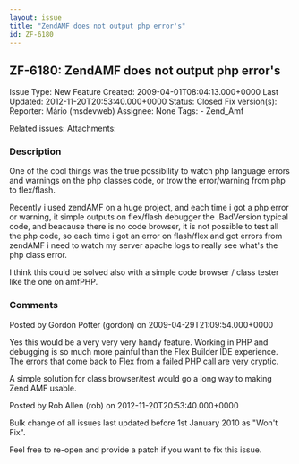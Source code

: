 ```yaml
---
layout: issue
title: "ZendAMF does not output php error's"
id: ZF-6180
---
```


ZF-6180: ZendAMF does not output php error's
--------------------------------------------

 Issue Type: New Feature Created: 2009-04-01T08:04:13.000+0000 Last Updated: 2012-11-20T20:53:40.000+0000 Status: Closed Fix version(s): 
 Reporter:  Mário (msdevweb)  Assignee:  None  Tags: - Zend\_Amf
 
 Related issues: 
 Attachments: 
### Description

One of the cool things was the true possibility to watch php language errors and warnings on the php classes code, or trow the error/warning from php to flex/flash.

Recently i used zendAMF on a huge project, and each time i got a php error or warning, it simple outputs on flex/flash debugger the .BadVersion typical code, and beacause there is no code browser, it is not possible to test all the php code, so each time i got an error on flash/flex and got errors from zendAMF i need to watch my server apache logs to really see what's the php class error.

I think this could be solved also with a simple code browser / class tester like the one on amfPHP.

 

 

### Comments

Posted by Gordon Potter (gordon) on 2009-04-29T21:09:54.000+0000

Yes this would be a very very very handy feature. Working in PHP and debugging is so much more painful than the Flex Builder IDE experience. The errors that come back to Flex from a failed PHP call are very cryptic.

A simple solution for class browser/test would go a long way to making Zend AMF usable.

 

 

Posted by Rob Allen (rob) on 2012-11-20T20:53:40.000+0000

Bulk change of all issues last updated before 1st January 2010 as "Won't Fix".

Feel free to re-open and provide a patch if you want to fix this issue.

 

 